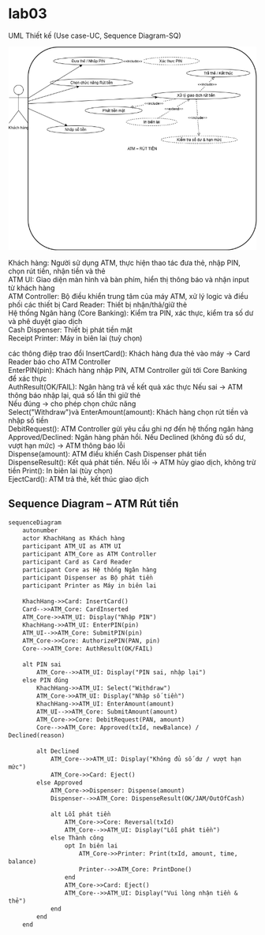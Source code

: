 # lab03
 UML Thiết kế (Use case-UC, Sequence Diagram-SQ)

 
![Use Case Diagram](https://github.com/n23dcpt013-wq/lab03/blob/main/ATM_UseCase_Withdraw.drawio.png)


Khách hàng: Người sử dụng ATM, thực hiện thao tác đưa thẻ, nhập PIN, chọn rút tiền, nhận tiền và thẻ  
ATM UI: Giao diện màn hình và bàn phím, hiển thị thông báo và nhận input từ khách hàng  
ATM Controller: Bộ điều khiển trung tâm của máy ATM, xử lý logic và điều phối các thiết bị 
Card Reader: Thiết bị nhận/thả/giữ thẻ  
Hệ thống Ngân hàng (Core Banking): Kiểm tra PIN, xác thực, kiểm tra số dư và phê duyệt giao dịch  
Cash Dispenser: Thiết bị phát tiền mặt  
Receipt Printer: Máy in biên lai (tuỳ chọn) 

 
 các thông điệp trao đổi
InsertCard(): Khách hàng đưa thẻ vào máy → Card Reader báo cho ATM Controller  
EnterPIN(pin): Khách hàng nhập PIN, ATM Controller gửi tới Core Banking để xác thực  
AuthResult(OK/FAIL): Ngân hàng trả về kết quả xác thực 
    Nếu sai → ATM thông báo nhập lại, quá số lần thì giữ thẻ  
    Nếu đúng → cho phép chọn chức năng  
Select("Withdraw")và EnterAmount(amount): Khách hàng chọn rút tiền và nhập số tiền  
DebitRequest(): ATM Controller gửi yêu cầu ghi nợ đến hệ thống ngân hàng  
Approved/Declined: Ngân hàng phản hồi. Nếu Declined (không đủ số dư, vượt hạn mức) → ATM thông báo lỗi  
Dispense(amount): ATM điều khiển Cash Dispenser phát tiền 
DispenseResult(): Kết quả phát tiền. Nếu lỗi → ATM hủy giao dịch, không trừ tiền
Print(): In biên lai (tùy chọn)  
EjectCard(): ATM trả thẻ, kết thúc giao dịch

## Sequence Diagram – ATM Rút tiền  

```mermaid
sequenceDiagram
    autonumber
    actor KhachHang as Khách hàng
    participant ATM_UI as ATM UI
    participant ATM_Core as ATM Controller
    participant Card as Card Reader
    participant Core as Hệ thống Ngân hàng
    participant Dispenser as Bộ phát tiền
    participant Printer as Máy in biên lai

    KhachHang->>Card: InsertCard()
    Card-->>ATM_Core: CardInserted
    ATM_Core->>ATM_UI: Display("Nhập PIN")
    KhachHang->>ATM_UI: EnterPIN(pin)
    ATM_UI-->>ATM_Core: SubmitPIN(pin)
    ATM_Core->>Core: AuthorizePIN(PAN, pin)
    Core-->>ATM_Core: AuthResult(OK/FAIL)

    alt PIN sai
        ATM_Core-->>ATM_UI: Display("PIN sai, nhập lại")
    else PIN đúng
        KhachHang->>ATM_UI: Select("Withdraw")
        ATM_Core->>ATM_UI: Display("Nhập số tiền")
        KhachHang->>ATM_UI: EnterAmount(amount)
        ATM_UI-->>ATM_Core: SubmitAmount(amount)
        ATM_Core->>Core: DebitRequest(PAN, amount)
        Core-->>ATM_Core: Approved(txId, newBalance) / Declined(reason)

        alt Declined
            ATM_Core-->>ATM_UI: Display("Không đủ số dư / vượt hạn mức")
            ATM_Core->>Card: Eject()
        else Approved
            ATM_Core->>Dispenser: Dispense(amount)
            Dispenser-->>ATM_Core: DispenseResult(OK/JAM/OutOfCash)

            alt Lỗi phát tiền
                ATM_Core->>Core: Reversal(txId)
                ATM_Core-->>ATM_UI: Display("Lỗi phát tiền")
            else Thành công
                opt In biên lai
                    ATM_Core->>Printer: Print(txId, amount, time, balance)
                    Printer-->>ATM_Core: PrintDone()
                end
                ATM_Core->>Card: Eject()
                ATM_Core-->>ATM_UI: Display("Vui lòng nhận tiền & thẻ")
            end
        end
    end

